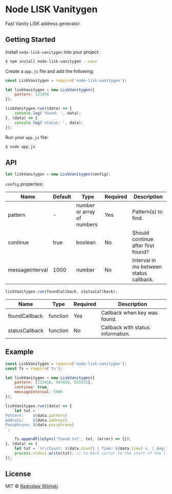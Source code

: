 Node LISK Vanitygen
===================

Fast Vanity LISK address generator.

Getting Started
---------------

Install `node-lisk-vanitygen` into your project:

```bash
$ npm install node-lisk-vanitygen --save
```

Create a `app.js` file and add the following:

```js
const LiskVanitygen = require('node-lisk-vanitygen');

let liskVanitygen = new LiskVanitygen({
    pattern: 123456
});

liskVanitygen.run((data) => {
    console.log('found: ', data);
}, (data) => {
    console.log('status: ', data);
});
```
Run your `app.js` file:

```bash
$ node app.js
```

API
---

```js
let liskVanitygen = new LiskVanitygen(config);
```

`config` properties:

Name            | Default | Type                       | Required | Description
----------------|---------|----------------------------|----------|------------
pattern         | -       | number or array of numbers | Yes      | Pattern(s) to find.
continue        | true    | boolean                    | No       | Should continue after first found?
messageInterval | 1000    | number                     | No       | Interval in ms between status callback.

```js
liskVanitygen.run(foundCallback, statusCallback);
```

Name           | Type     | Required | Description
---------------|----------|----------|------------
foundCallback  | function | Yes      | Callback when key was found.
statusCallback | function | No       | Callback with status information.

Example
-------

```js
const LiskVanitygen = require('node-lisk-vanitygen');
const fs = require('fs');

let liskVanitygen = new LiskVanitygen({
    pattern: [123456, 987654, 555555],
    continue: true,
    messageInterval: 5000
});

liskVanitygen.run((data) => {
    let txt = `
Pattern:    ${data.pattern}
Address:    ${data.address}
Passphrase: ${data.passphrase}
`;

    fs.appendFileSync('found.txt', txt, (error) => {});
}, (data) => {
    let txt = `\r\rCount: ${data.count} | Time: ${data.time} s. | Avg: ${data.avg} keys/s | Found: ${data.foundCount}`;
    process.stdout.write(txt); // to back cursor to the start of the line (in console.log doesn't work)
});
```

License
-------

MIT © [Radosław Wiliński](https://github.com/rwilinski)